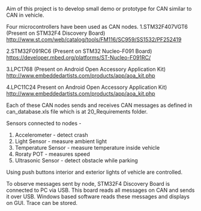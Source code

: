 Aim of this project is to develop small demo or prototype for CAN similar to CAN in vehicle.

Four microcontrollers have been used as CAN nodes.
1.STM32F407VGT6 (Present on STM32F4 Discovery Board)
http://www.st.com/web/catalog/tools/FM116/SC959/SS1532/PF252419

2.STM32F091RC6 (Present on STM32 Nucleo-F091 Board)
https://developer.mbed.org/platforms/ST-Nucleo-F091RC/

3.LPC1768 (Present on Android Open Accessory Application Kit)
http://www.embeddedartists.com/products/app/aoa_kit.php

4.LPC11C24 Present on Android Open Accessory Application Kit)
http://www.embeddedartists.com/products/app/aoa_kit.php

Each of these CAN nodes sends and receives CAN messages as defined in can_database.xls file 
which is at 20_Requirements folder.

Sensors connected to nodes - 
1. Accelerometer - detect crash 
2. Light Sensor - measure ambient light 
3. Temperature Sensor - measure temperature inside vehicle 
4. Roraty POT - measures speed 
5. Ultrasonic Sensor - detect obstacle while parking 

Using push buttons interior and exterior lights of vehicle are controlled.
    
To observe messages sent by node, STM32F4 Discovery Board is connected to PC via USB. This board reads
all messages on CAN and sends it over USB. Windows based software reads these messages and displays
on GUI. Trace can be stored.

